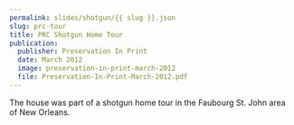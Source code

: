 ```yaml
---
permalink: slides/shotgun/{{ slug }}.json
slug: prc-tour
title: PRC Shotgun Home Tour
publication:
  publisher: Preservation In Print
  date: March 2012
  image: preservation-in-print-march-2012
  file: Preservation-In-Print-March-2012.pdf
---
```

The house was part of a shotgun home tour in the Faubourg St. John area of New Orleans.